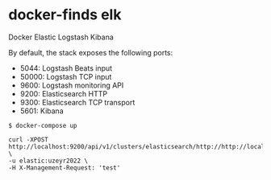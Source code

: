 # docker-finds elk
Docker Elastic  Logstash Kibana



By default, the stack exposes the following ports:

* 5044: Logstash Beats input
* 50000: Logstash TCP input
* 9600: Logstash monitoring API
* 9200: Elasticsearch HTTP
* 9300: Elasticsearch TCP transport
* 5601: Kibana



```console
$ docker-compose up
```

```console
curl -XPOST http://localhost:9200/api/v1/clusters/elasticsearch/http://http://localhost:9200/proxy/{elasticsearch_path} \
-u elastic:uzeyr2022 \
-H X-Management-Request: 'test'
```